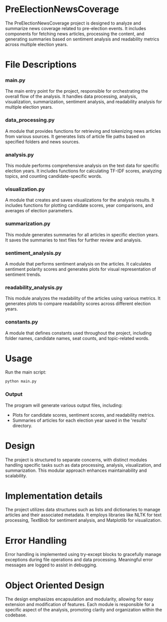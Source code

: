 # PreElectionNewsCoverage

The PreElectionNewsCoverage project is designed to analyze and summarize news coverage related to pre-election events. It includes components for fetching news articles, processing the content, and generating summaries based on sentiment analysis and readability metrics across multiple election years.


# File Descriptions

### main.py
The main entry point for the project, responsible for orchestrating the overall flow of the analysis. It handles data processing, analysis, visualization, summarization, sentiment analysis, and readability analysis for multiple election years.

### data_processing.py
A module that provides functions for retrieving and tokenizing news articles from various sources. It generates lists of article file paths based on specified folders and news sources.

### analysis.py
This module performs comprehensive analysis on the text data for specific election years. It includes functions for calculating TF-IDF scores, analyzing topics, and counting candidate-specific words.

### visualization.py
A module that creates and saves visualizations for the analysis results. It includes functions for plotting candidate scores, year comparisons, and averages of election parameters.

### summarization.py
This module generates summaries for all articles in specific election years. It saves the summaries to text files for further review and analysis.

### sentiment_analysis.py
A module that performs sentiment analysis on the articles. It calculates sentiment polarity scores and generates plots for visual representation of sentiment trends.

### readability_analysis.py
This module analyzes the readability of the articles using various metrics. It generates plots to compare readability scores across different election years.

### constants.py
A module that defines constants used throughout the project, including folder names, candidate names, seat counts, and topic-related words.


# Usage

Run the main script:

```sh
python main.py
```

### Output

The program will generate various output files, including:

- Plots for candidate scores, sentiment scores, and readability metrics.
- Summaries of articles for each election year saved in the 'results' directory.


# Design

The project is structured to separate concerns, with distinct modules handling specific tasks such as data processing, analysis, visualization, and summarization. This modular approach enhances maintainability and scalability.


# Implementation details

The project utilizes data structures such as lists and dictionaries to manage articles and their associated metadata. It employs libraries like NLTK for text processing, TextBlob for sentiment analysis, and Matplotlib for visualization.


# Error Handling

Error handling is implemented using try-except blocks to gracefully manage exceptions during file operations and data processing. Meaningful error messages are logged to assist in debugging.


# Object Oriented Design

The design emphasizes encapsulation and modularity, allowing for easy extension and modification of features. Each module is responsible for a specific aspect of the analysis, promoting clarity and organization within the codebase.

